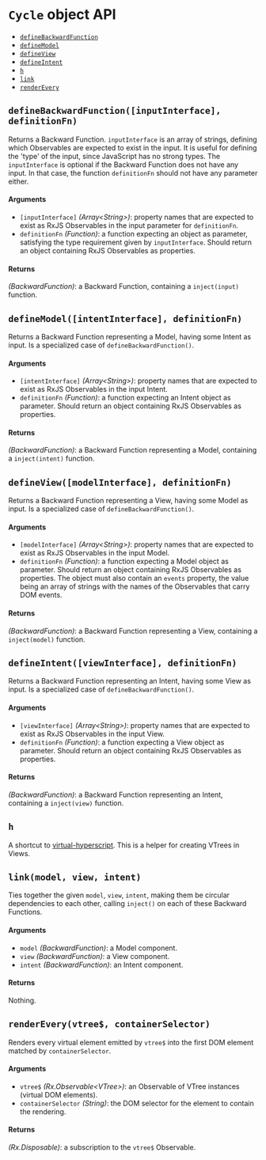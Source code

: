 # `Cycle` object API

- [`defineBackwardFunction`](#defineBackwardFunction)
- [`defineModel`](#defineModel)
- [`defineView`](#defineView)
- [`defineIntent`](#defineIntent)
- [`h`](#h)
- [`link`](#link)
- [`renderEvery`](#renderEvery)

## <a id="defineBackwardFunction"></a> `defineBackwardFunction([inputInterface], definitionFn)`

Returns a Backward Function. `inputInterface` is an array of strings, defining which
Observables are expected to exist in the input. It is useful for defining the 'type' of
the input, since JavaScript has no strong types. The `inputInterface` is optional if the
Backward Function does not have any input. In that case, the function `definitionFn`
should not have any parameter either.

#### Arguments

- `[inputInterface]` *(Array&lt;String&gt;)*: property names that are expected to exist as
  RxJS Observables in the input parameter for `definitionFn`.
- `definitionFn` *(Function)*: a function expecting an object as parameter, satisfying the
  type requirement given by `inputInterface`. Should return an object containing RxJS
  Observables as properties.

#### Returns

*(BackwardFunction)*: a Backward Function, containing a `inject(input)` function.

## <a id="defineModel"></a> `defineModel([intentInterface], definitionFn)`

Returns a Backward Function representing a Model, having some Intent as input. Is a
specialized case of `defineBackwardFunction()`.

#### Arguments

- `[intentInterface]` *(Array&lt;String&gt;)*: property names that are expected to exist as
  RxJS Observables in the input Intent.
- `definitionFn` *(Function)*: a function expecting an Intent object as parameter. Should
  return an object containing RxJS Observables as properties.

#### Returns

*(BackwardFunction)*: a Backward Function representing a Model, containing a
`inject(intent)` function.

## <a id="defineView"></a> `defineView([modelInterface], definitionFn)`

Returns a Backward Function representing a View, having some Model as input. Is a
specialized case of `defineBackwardFunction()`.

#### Arguments

- `[modelInterface]` *(Array&lt;String&gt;)*: property names that are expected to exist as
  RxJS Observables in the input Model.
- `definitionFn` *(Function)*: a function expecting a Model object as parameter. Should
  return an object containing RxJS Observables as properties. The object must also contain
  an `events` property, the value being an array of strings with the names of the
  Observables that carry DOM events.

#### Returns

*(BackwardFunction)*: a Backward Function representing a View, containing a
`inject(model)` function.

## <a id="defineIntent"></a> `defineIntent([viewInterface], definitionFn)`

Returns a Backward Function representing an Intent, having some View as input. Is a
specialized case of `defineBackwardFunction()`.

#### Arguments

- `[viewInterface]` *(Array&lt;String&gt;)*: property names that are expected to exist as
  RxJS Observables in the input View.
- `definitionFn` *(Function)*: a function expecting a View object as parameter. Should
  return an object containing RxJS Observables as properties.

#### Returns

*(BackwardFunction)*: a Backward Function representing an Intent, containing a
`inject(view)` function.

## <a id="h"></a> `h`

A shortcut to [virtual-hyperscript](https://github.com/Raynos/virtual-hyperscript). This
is a helper for creating VTrees in Views.

## <a id="link"></a> `link(model, view, intent)`

Ties together the given `model`, `view`, `intent`, making them be circular dependencies to
each other, calling `inject()` on each of these Backward Functions.

#### Arguments

- `model` *(BackwardFunction)*: a Model component.
- `view` *(BackwardFunction)*: a View component.
- `intent` *(BackwardFunction)*: an Intent component.

#### Returns

Nothing.

## <a id="renderEvery"></a> `renderEvery(vtree$, containerSelector)`

Renders every virtual element emitted by `vtree$` into the first DOM element
matched by `containerSelector`.

#### Arguments

- `vtree$` *(Rx.Observable&lt;VTree&gt;)*: an Observable of VTree instances (virtual DOM
  elements).
- `containerSelector` *(String)*: the DOM selector for the element to contain the rendering.

#### Returns

*(Rx.Disposable)*: a subscription to the `vtree$` Observable.
